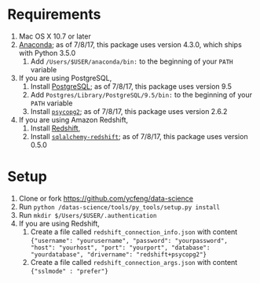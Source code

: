 # Requirements

1. Mac OS X 10.7 or later
2. [Anaconda](https://www.continuum.io/downloads); as of 7/8/17, this package uses version 4.3.0, which ships with Python 3.5.0
    1. Add `/Users/$USER/anaconda/bin:` to the beginning of your `PATH` variable
3. If you are using PostgreSQL,
    1. Install [PostgreSQL](https://www.postgresql.org/download/macosx/); as of 7/8/17, this package uses version 9.5
    2. Add `Postgres/Library/PostgreSQL/9.5/bin:` to the beginning of your `PATH` variable
    3. Install [`psycopg2`](https://anaconda.org/anaconda/psycopg2); as of 7/8/17, this package uses version 2.6.2
4. If you are using Amazon Redshift,
    1. Install [Redshift](https://aws.amazon.com/redshift/),
    2. Install [`sqlalchemy-redshift`](https://anaconda.org/conda-forge/sqlalchemy-redshift); as of 7/8/17, this package uses version 0.5.0

# Setup
1. Clone or fork https://github.com/ycfeng/data-science
2. Run `python /datas-science/tools/py_tools/setup.py install`
3. Run `mkdir $/Users/$USER/.authentication`
4. If you are using Redshift,
    1. Create a file called `redshift_connection_info.json` with content `{"username": "yourusername", "password": "yourpassword", "host": "yourhost", "port": "yourport", "database": "yourdatabase", "drivername": "redshift+psycopg2"}`
    2. Create a file called `redshift_connection_args.json` with content `{"sslmode" : "prefer"}`

